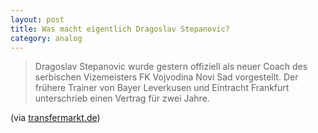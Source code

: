 ```yaml
---
layout: post
title: Was macht eigentlich Dragoslav Stepanovic?
category: analog
---
```


> Dragoslav Stepanovic wurde gestern offiziell als neuer Coach des serbischen Vizemeisters FK Vojvodina Novi Sad vorgestellt. Der frühere Trainer von Bayer Leverkusen und Eintracht Frankfurt unterschrieb einen Vertrag für zwei Jahre.

(via [transfermarkt.de](http://www.transfermarkt.de/de/news/28293/stepanovic-zu-vojvodina.html))